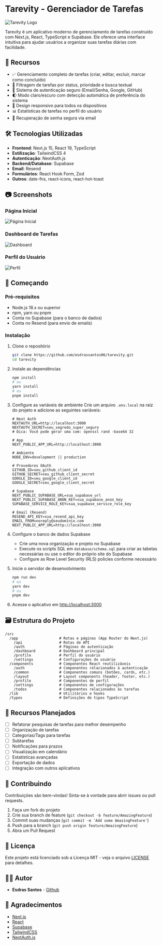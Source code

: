 # Tarevity - Gerenciador de Tarefas

![Tarevity Logo](public/logo.png)

Tarevity é um aplicativo moderno de gerenciamento de tarefas construído com Next.js, React, TypeScript e Supabase. Ele oferece uma interface intuitiva para ajudar usuários a organizar suas tarefas diárias com facilidade.

## 🚀 Recursos

- ✅ Gerenciamento completo de tarefas (criar, editar, excluir, marcar como concluído)
- 🔄 Filtragem de tarefas por status, prioridade e busca textual
- 🔐 Sistema de autenticação seguro (Email/Senha, Google, GitHub)
- 🌓 Modo claro/escuro com detecção automática de preferência do sistema
- 📱 Design responsivo para todos os dispositivos
- 📊 Estatísticas de tarefas no perfil do usuário
- 🔑 Recuperação de senha segura via email

## 🛠️ Tecnologias Utilizadas

- **Frontend**: Next.js 15, React 19, TypeScript
- **Estilização**: TailwindCSS 4
- **Autenticação**: NextAuth.js
- **Backend/Database**: Supabase
- **Email**: Resend
- **Formulários**: React Hook Form, Zod
- **Outros**: date-fns, react-icons, react-hot-toast

## 📷 Screenshots

### Página Inicial
![Página Inicial](public/screenshots/home.png)

### Dashboard de Tarefas
![Dashboard](public/screenshots/dashboard.png)

### Perfil do Usuário
![Perfil](public/screenshots/profile.png)

## 🚀 Começando

### Pré-requisitos

- Node.js 18.x ou superior
- npm, yarn ou pnpm
- Conta no Supabase (para o banco de dados)
- Conta no Resend (para envio de emails)

### Instalação

1. Clone o repositório
   ```bash
   git clone https://github.com/esdrassantos06/tarevity.git
   cd tarevity
   ```

2. Instale as dependências
   ```bash
   npm install
   # ou
   yarn install
   # ou
   pnpm install
   ```

3. Configure as variáveis de ambiente
   Crie um arquivo `.env.local` na raiz do projeto e adicione as seguintes variáveis:

   ```env
   # Next Auth
   NEXTAUTH_URL=http://localhost:3000
   NEXTAUTH_SECRET=seu_segredo_super_seguro
   # Dica: Você pode gerar uma com: openssl rand -base64 32

   # App
   NEXT_PUBLIC_APP_URL=http://localhost:3000

   # Ambiente
   NODE_ENV=development || production 

   # Provedores OAuth
   GITHUB_ID=seu_github_client_id
   GITHUB_SECRET=seu_github_client_secret
   GOOGLE_ID=seu_google_client_id
   GOOGLE_SECRET=seu_google_client_secret

   # Supabase
   NEXT_PUBLIC_SUPABASE_URL=sua_supabase_url
   NEXT_PUBLIC_SUPABASE_ANON_KEY=sua_supabase_anon_key
   SUPABASE_SERVICE_ROLE_KEY=sua_supabase_service_role_key

   # Email (Resend)
   RESEND_API_KEY=sua_resend_api_key
   EMAIL_FROM=noreply@seudominio.com
   NEXT_PUBLIC_APP_URL=http://localhost:3000
   ```

4. Configure o banco de dados Supabase
   - Crie uma nova organização e projeto no Supabase
   - Execute os scripts SQL em `database/schema.sql` para criar as tabelas necessárias ou use o editor do próprio site do Supabase
   - Configure as Row Level Security (RLS) policies conforme necessário

5. Inicie o servidor de desenvolvimento
   ```bash
   npm run dev
   # ou
   yarn dev
   # ou
   pnpm dev
   ```

6. Acesse o aplicativo em [http://localhost:3000](http://localhost:3000)

## 🗃️ Estrutura do Projeto

```
/src
  /app                   # Rotas e páginas (App Router do Next.js)
    /api                 # Rotas de API
    /auth                # Páginas de autenticação
    /dashboard           # Dashboard principal
    /profile             # Perfil do usuário
    /settings            # Configurações do usuário
  /components            # Componentes React reutilizáveis
    /auth                # Componentes relacionados à autenticação
    /common              # Componentes comuns (botões, cards, etc.)
    /layout              # Layout components (header, footer, etc.)
    /profile             # Componentes de perfil
    /settings            # Componentes de configurações
    /todos               # Componentes relacionados às tarefas
  /lib                   # Utilitários e hooks
  /types                 # Definições de tipos TypeScript
```

## 📱 Recursos Planejados

- [ ] Refatorar pesquisas de tarefas para melhor desempenho
- [ ] Organização de tarefas
- [ ] Categorias/Tags para tarefas
- [ ] Subtarefas
- [ ] Notificações para prazos
- [ ] Visualização em calendário
- [ ] Estatísticas avançadas
- [ ] Exportação de dados
- [ ] Integração com outros aplicativos

## 🤝 Contribuindo

Contribuições são bem-vindas! Sinta-se à vontade para abrir issues ou pull requests.

1. Faça um fork do projeto
2. Crie sua branch de feature (`git checkout -b feature/AmazingFeature`)
3. Commit suas mudanças (`git commit -m 'Add some AmazingFeature'`)
4. Push para a branch (`git push origin feature/AmazingFeature`)
5. Abra um Pull Request

## 📄 Licença

Este projeto está licenciado sob a Licença MIT - veja o arquivo [LICENSE](LICENSE) para detalhes.

## 👨‍💻 Autor

- **Esdras Santos** - [Github](https://github.com/esdrassantos06)

## 🙏 Agradecimentos

- [Next.js](https://nextjs.org/)
- [React](https://reactjs.org/)
- [Supabase](https://supabase.io/)
- [TailwindCSS](https://tailwindcss.com/)
- [NextAuth.js](https://next-auth.js.org/)
